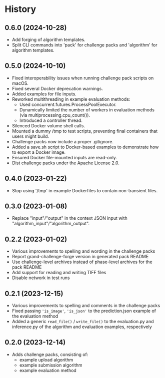 # History

## 0.6.0 (2024-10-28)
- Add forging of algorithm templates.
- Split CLI commands into 'pack' for challenge packs and 'algorithm' for algorithm templates.

## 0.5.0 (2024-10-10)
- Fixed interoperability issues when running challenge pack scripts on macOS.
- Fixed several Docker deprecation warnings.
- Added examples for file inputs.
- Reworked multithreading in example evaluation methods:
  - Used concurrent.futures.ProcessPoolExecutor.
  - Dynamically limited the number of workers in evaluation methods (via multiprocessing.cpu_count()).
  - Introduced a controller thread.
- Silenced Docker volume shell calls.
- Mounted a dummy /tmp to test scripts, preventing final containers that users might build.
- Challenge packs now include a proper .gitignore.
- Added a save.sh script to Docker-based examples to demonstrate how to export a Docker image.
- Ensured Docker file-mounted inputs are read-only.
- Dist challenge packs under the Apache License 2.0.

## 0.4.0 (2023-01-22)
* Stop using '/tmp' in example Dockerfiles to contain non-transient files.

## 0.3.0 (2023-01-08)
* Replace "input"/"output" in the context JSON input with "algorithm_input"/"algorithm_output".

## 0.2.2 (2023-01-02)
* Various improvements to spelling and wording in the challenge packs
* Report grand-challenge-forge version in generated pack README
* Use challenge-level archives instead of phase-level archives for the pack README
* Add support for reading and writing TIFF files
* Disable network in test runs

## 0.2.1 (2023-12-15)
* Various improvements to spelling and comments in the challenge packs
* Fixed passing `'is_image'`, `'is_json'` to the prediction.json example of the evaluation method
* Added a generic `read_file()` / `write_file()` to the evaluation.py and inference.py of the algorithm and evaluation examples, respectively

## 0.2.0 (2023-12-14)

* Adds challenge packs, consisting of:
  * example upload algorithm
  * example submission algorithm
  * example evaluation method
